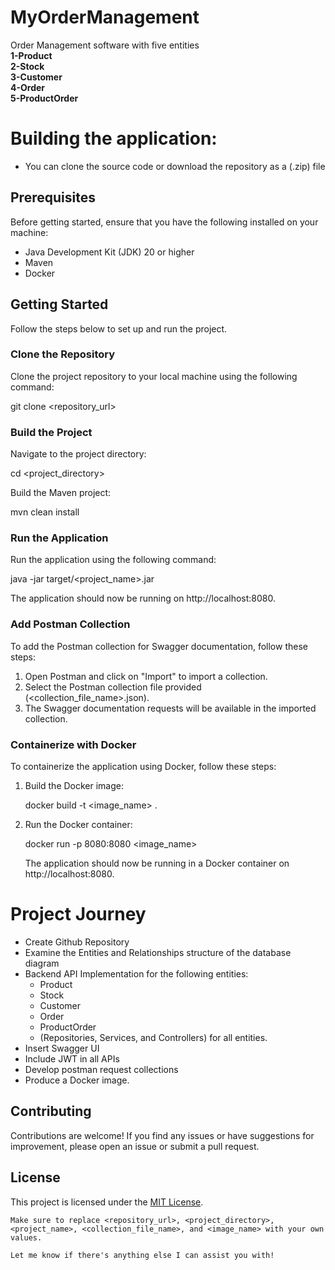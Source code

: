 # MyOrderManagement
Order Management software with five entities 
<br>**1-Product**<br> **2-Stock**<br> **3-Customer**<br> **4-Order**<br> **5-ProductOrder**

# Building the application:
- You can clone the source code or download the repository as a (.zip) file

## Prerequisites

Before getting started, ensure that you have the following installed on your machine:

- Java Development Kit (JDK) 20 or higher
- Maven
- Docker

## Getting Started

Follow the steps below to set up and run the project.

### Clone the Repository

Clone the project repository to your local machine using the following command:

git clone <repository_url>

### Build the Project

Navigate to the project directory:

cd <project_directory>

Build the Maven project:

mvn clean install

### Run the Application

Run the application using the following command:

java -jar target/<project_name>.jar

The application should now be running on http://localhost:8080.

### Add Postman Collection

To add the Postman collection for Swagger documentation, follow these steps:

1. Open Postman and click on "Import" to import a collection.
2. Select the Postman collection file provided (<collection_file_name>.json).
3. The Swagger documentation requests will be available in the imported collection.

### Containerize with Docker

To containerize the application using Docker, follow these steps:

1. Build the Docker image:

   
   docker build -t <image_name> .
   

2. Run the Docker container:

   
   docker run -p 8080:8080 <image_name>
   

   The application should now be running in a Docker container on http://localhost:8080.

# Project Journey 
- Create Github Repository
- Examine the Entities and Relationships structure of the database diagram
- Backend API Implementation for the following entities:
  -  Product
  -  Stock
  -  Customer
  -  Order
  -  ProductOrder
  -  (Repositories, Services, and Controllers) for all entities.
- Insert Swagger UI
- Include JWT in all APIs
- Develop postman request collections
- Produce a Docker image.
  
## Contributing

Contributions are welcome! If you find any issues or have suggestions for improvement, please open an issue or submit a pull request.

## License

This project is licensed under the [MIT License](LICENSE).
```
Make sure to replace <repository_url>, <project_directory>, <project_name>, <collection_file_name>, and <image_name> with your own values.

Let me know if there's anything else I can assist you with!
```
